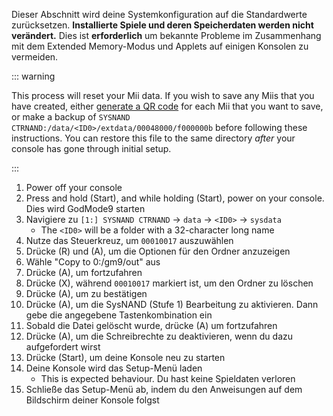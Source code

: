 Dieser Abschnitt wird deine Systemkonfiguration auf die Standardwerte zurücksetzen. **Installierte Spiele und deren Speicherdaten werden nicht verändert.** Dies ist **erforderlich** um bekannte Probleme im Zusammenhang mit dem Extended Memory-Modus und Applets auf einigen Konsolen zu vermeiden.

::: warning

This process will reset your Mii data. If you wish to save any Miis that you have created, either [generate a QR code](https://en-americas-support.nintendo.com/app/answers/detail/a_id/298/~/how-to-generate-a-qr-code%E2%84%A2-for-a-mii) for each Mii that you want to save, or make a backup of `SYSNAND CTRNAND:/data/<ID0>/extdata/00048000/f000000b` before following these instructions. You can restore this file to the same directory _after_ your console has gone through initial setup.

:::

1. Power off your console
2. Press and hold (Start), and while holding (Start), power on your console. Dies wird GodMode9 starten
3. Navigiere zu `[1:] SYSNAND CTRNAND` -> `data` -> `<ID0>` -> `sysdata`
    - The `<ID0>` will be a folder with a 32-character long name
4. Nutze das Steuerkreuz, um `00010017` auszuwählen
5. Drücke (R) und (A), um die Optionen für den Ordner anzuzeigen
6. Wähle "Copy to 0:/gm9/out" aus
7. Drücke (A), um fortzufahren
8. Drücke (X), während `00010017` markiert ist, um den Ordner zu löschen
9. Drücke (A), um zu bestätigen
10. Drücke (A), um die SysNAND (Stufe 1) Bearbeitung zu aktivieren. Dann gebe die angegebene Tastenkombination ein
11. Sobald die Datei gelöscht wurde, drücke (A) um fortzufahren
12. Drücke (A), um die Schreibrechte zu deaktivieren, wenn du dazu aufgefordert wirst
13. Drücke (Start), um deine Konsole neu zu starten
14. Deine Konsole wird das Setup-Menü laden
    - This is expected behaviour. Du hast keine Spieldaten verloren
15. Schließe das Setup-Menü ab, indem du den Anweisungen auf dem Bildschirm deiner Konsole folgst
